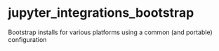 # jupyter_integrations_bootstrap
Bootstrap installs for various platforms using a common (and portable)  configuration
